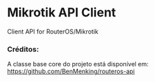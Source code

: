 # Mikrotik API Client
Client API for RouterOS/Mikrotik

### Créditos:
A classe base core do projeto está disponível em:
https://github.com/BenMenking/routeros-api
